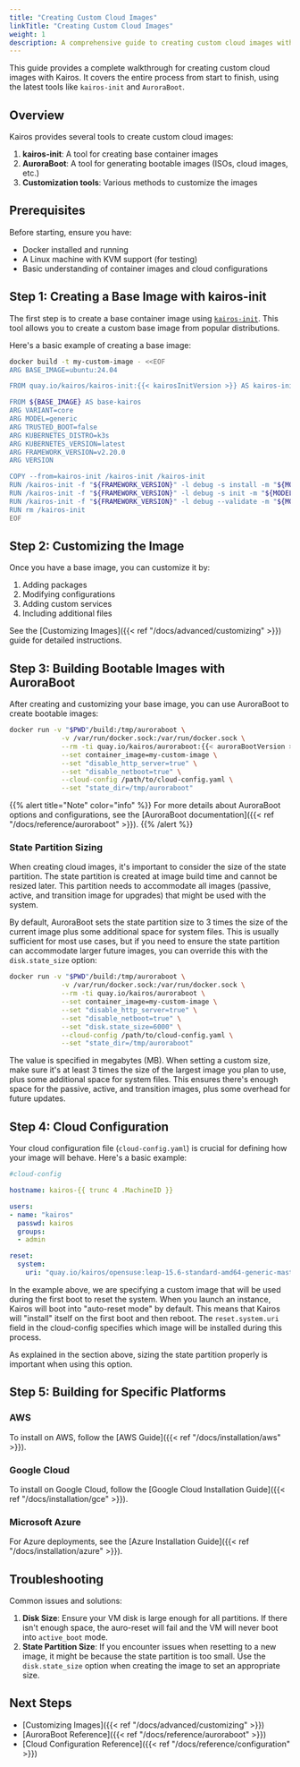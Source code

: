 ```yaml
---
title: "Creating Custom Cloud Images"
linkTitle: "Creating Custom Cloud Images"
weight: 1
description: A comprehensive guide to creating custom cloud images with Kairos using the latest tools
---
```


This guide provides a complete walkthrough for creating custom cloud images with Kairos. It covers the entire process from start to finish, using the latest tools like `kairos-init` and `AuroraBoot`.

## Overview

Kairos provides several tools to create custom cloud images:

1. **kairos-init**: A tool for creating base container images
2. **AuroraBoot**: A tool for generating bootable images (ISOs, cloud images, etc.)
3. **Customization tools**: Various methods to customize the images

## Prerequisites

Before starting, ensure you have:

- Docker installed and running
- A Linux machine with KVM support (for testing)
- Basic understanding of container images and cloud configurations

## Step 1: Creating a Base Image with kairos-init

The first step is to create a base container image using [`kairos-init`](https://github.com/kairos-io/kairos-init). This tool allows you to create a custom base image from popular distributions.

Here's a basic example of creating a base image:

```bash
docker build -t my-custom-image - <<EOF
ARG BASE_IMAGE=ubuntu:24.04

FROM quay.io/kairos/kairos-init:{{< kairosInitVersion >}} AS kairos-init

FROM ${BASE_IMAGE} AS base-kairos
ARG VARIANT=core
ARG MODEL=generic
ARG TRUSTED_BOOT=false
ARG KUBERNETES_DISTRO=k3s
ARG KUBERNETES_VERSION=latest
ARG FRAMEWORK_VERSION=v2.20.0
ARG VERSION

COPY --from=kairos-init /kairos-init /kairos-init
RUN /kairos-init -f "${FRAMEWORK_VERSION}" -l debug -s install -m "${MODEL}" -v "${VARIANT}" -t "${TRUSTED_BOOT}" -k "${KUBERNETES_DISTRO}" --k8sversion "${KUBERNETES_VERSION}" --version "${VERSION}"
RUN /kairos-init -f "${FRAMEWORK_VERSION}" -l debug -s init -m "${MODEL}" -v "${VARIANT}" -t "${TRUSTED_BOOT}" -k "${KUBERNETES_DISTRO}" --k8sversion "${KUBERNETES_VERSION}" --version "${VERSION}"
RUN /kairos-init -f "${FRAMEWORK_VERSION}" -l debug --validate -m "${MODEL}" -v "${VARIANT}" -t "${TRUSTED_BOOT}" -k "${KUBERNETES_DISTRO}" --k8sversion "${KUBERNETES_VERSION}" --version "${VERSION}"
RUN rm /kairos-init
EOF
```

## Step 2: Customizing the Image

Once you have a base image, you can customize it by:

1. Adding packages
2. Modifying configurations
3. Adding custom services
4. Including additional files

See the [Customizing Images]({{< ref "/docs/advanced/customizing" >}}) guide for detailed instructions.

## Step 3: Building Bootable Images with AuroraBoot

After creating and customizing your base image, you can use AuroraBoot to create bootable images:

```bash
docker run -v "$PWD"/build:/tmp/auroraboot \
             -v /var/run/docker.sock:/var/run/docker.sock \
             --rm -ti quay.io/kairos/auroraboot:{{< auroraBootVersion >}} \
             --set container_image=my-custom-image \
             --set "disable_http_server=true" \
             --set "disable_netboot=true" \
             --cloud-config /path/to/cloud-config.yaml \
             --set "state_dir=/tmp/auroraboot"
```

{{% alert title="Note" color="info" %}}
For more details about AuroraBoot options and configurations, see the [AuroraBoot documentation]({{< ref "/docs/reference/auroraboot" >}}).
{{% /alert %}}

### State Partition Sizing

When creating cloud images, it's important to consider the size of the state partition. The state partition is created at image build time and cannot be resized later. This partition needs to accommodate all images (passive, active, and transition image for upgrades) that might be used with the system.

By default, AuroraBoot sets the state partition size to 3 times the size of the current image plus some additional space for system files. This is usually sufficient for most use cases, but if you need to ensure the state partition can accommodate larger future images, you can override this with the `disk.state_size` option:

```bash
docker run -v "$PWD"/build:/tmp/auroraboot \
             -v /var/run/docker.sock:/var/run/docker.sock \
             --rm -ti quay.io/kairos/auroraboot \
             --set container_image=my-custom-image \
             --set "disable_http_server=true" \
             --set "disable_netboot=true" \
             --set "disk.state_size=6000" \
             --cloud-config /path/to/cloud-config.yaml \
             --set "state_dir=/tmp/auroraboot"
```

The value is specified in megabytes (MB). When setting a custom size, make sure it's at least 3 times the size of the largest image you plan to use, plus some additional space for system files. This ensures there's enough space for the passive, active, and transition images, plus some overhead for future updates.

## Step 4: Cloud Configuration

Your cloud configuration file (`cloud-config.yaml`) is crucial for defining how your image will behave. Here's a basic example:

```yaml
#cloud-config

hostname: kairos-{{ trunc 4 .MachineID }}

users:
- name: "kairos"
  passwd: kairos
  groups:
  - admin

reset:
  system:
    uri: "quay.io/kairos/opensuse:leap-15.6-standard-amd64-generic-master-k3sv1.32.1-rc2-k3s1"
```

In the example above, we are specifying a custom image that will be used during the first boot to reset the system. When you launch an instance, Kairos will boot into "auto-reset mode" by default. This means that Kairos will "install" itself on the first boot and then reboot. The `reset.system.uri` field in the cloud-config specifies which image will be installed during this process.

As explained in the section above, sizing the state partition properly is important when using this option.

## Step 5: Building for Specific Platforms

### AWS
To install on AWS, follow the [AWS Guide]({{< ref "/docs/installation/aws" >}}).

### Google Cloud
To install on Google Cloud, follow the [Google Cloud Installation Guide]({{< ref "/docs/installation/gce" >}}).

### Microsoft Azure
For Azure deployments, see the [Azure Installation Guide]({{< ref "/docs/installation/azure" >}}).

## Troubleshooting

Common issues and solutions:

1. **Disk Size**: Ensure your VM disk is large enough for all partitions. If there isn't enough space, the auro-reset will fail and the VM will never boot into `active_boot` mode.
2. **State Partition Size**: If you encounter issues when resetting to a new image, it might be because the state partition is too small. Use the `disk.state_size` option when creating the image to set an appropriate size.

## Next Steps

- [Customizing Images]({{< ref "/docs/advanced/customizing" >}})
- [AuroraBoot Reference]({{< ref "/docs/reference/auroraboot" >}})
- [Cloud Configuration Reference]({{< ref "/docs/reference/configuration" >}}) 
